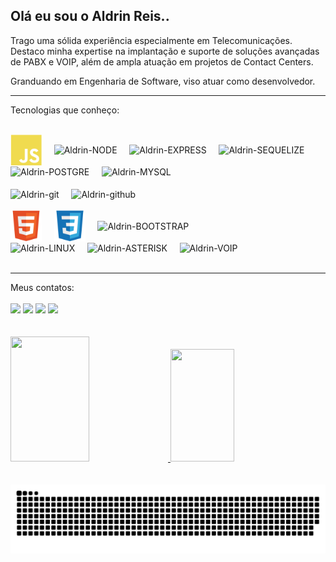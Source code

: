 ## Olá eu sou o Aldrin Reis..

Trago uma sólida experiência especialmente em Telecomunicações. Destaco minha expertise na implantação e suporte de soluções avançadas de PABX e VOIP, além de ampla atuação em projetos de Contact Centers.

Granduando em Engenharia de Software, viso atuar como desenvolvedor.

<hr>    
<div style="display: inline_block">

  Tecnologias que conheço:
  <br>
  <br>
  <div>
  <img align="center" alt="Aldrin-JS" height="50" width="50" src="https://raw.githubusercontent.com/devicons/devicon/master/icons/javascript/javascript-plain.svg"/>&nbsp;&nbsp;&nbsp;&nbsp;
  <img align="center" alt="Aldrin-NODE" height="50" width="50" color="white" src="https://cdn.jsdelivr.net/gh/devicons/devicon@latest/icons/nodejs/nodejs-original-wordmark.svg"/>&nbsp;&nbsp;&nbsp;&nbsp;
  <img align="center" alt="Aldrin-EXPRESS" height="50" width="50" src="https://cdn.jsdelivr.net/gh/devicons/devicon@latest/icons/express/express-original-wordmark.svg"/>&nbsp;&nbsp;&nbsp;&nbsp;
  <img align="center" alt="Aldrin-SEQUELIZE" height="50" width="50" src="https://cdn.jsdelivr.net/gh/devicons/devicon@latest/icons/sequelize/sequelize-original-wordmark.svg"/>&nbsp;&nbsp;&nbsp;&nbsp;
  <img align="center" alt="Aldrin-POSTGRE" height="50" width="50" src="https://cdn.jsdelivr.net/gh/devicons/devicon@latest/icons/postgresql/postgresql-original-wordmark.svg"/>&nbsp;&nbsp;&nbsp;&nbsp;
  <img align="center" alt="Aldrin-MYSQL" height="50" width="50" src="https://cdn.jsdelivr.net/gh/devicons/devicon@latest/icons/mysql/mysql-original-wordmark.svg"/>
  </div>
  <br>
  <div>
  <img align="center" alt="Aldrin-git" height="50" width="50" src="https://cdn.jsdelivr.net/gh/devicons/devicon@latest/icons/git/git-original.svg"/>&nbsp;&nbsp;&nbsp;&nbsp;
  <img align="center" alt="Aldrin-github" height="50" width="50" src="https://cdn.jsdelivr.net/gh/devicons/devicon@latest/icons/github/github-original-wordmark.svg"/>&nbsp;&nbsp;&nbsp;&nbsp;
  </div>
  <br>
  <div >
  <img align="center" alt="Aldrin-HTML" height="50" width="50" src="https://raw.githubusercontent.com/devicons/devicon/master/icons/html5/html5-original.svg"/>&nbsp;&nbsp;&nbsp;&nbsp;
  <img align="center" alt="Aldrin-CSS" height="50" width="50" src="https://raw.githubusercontent.com/devicons/devicon/master/icons/css3/css3-original.svg"/>&nbsp;&nbsp;&nbsp;&nbsp;
  <img align="center" alt="Aldrin-BOOTSTRAP" height="50" width="50" src="https://cdn.jsdelivr.net/gh/devicons/devicon@latest/icons/bootstrap/bootstrap-original-wordmark.svg"/>
  </div>
  <div>
  <img align="center" alt="Aldrin-LINUX" height="50" width="50" src="https://cdn.jsdelivr.net/gh/devicons/devicon@latest/icons/linux/linux-original.svg"/>&nbsp;&nbsp;&nbsp;&nbsp;
  <img align="center" alt="Aldrin-ASTERISK" height="50" width="70" src="https://upload.wikimedia.org/wikipedia/commons/2/20/Asterisk_logo.svg"/>&nbsp;&nbsp;&nbsp;&nbsp;
  <img align="center" alt="Aldrin-VOIP" height="50" width="50" src="https://cdn.iconscout.com/icon/premium/png-512-thumb/voip-telephony-2159213-1814599.png?f=webp&w=256"/>
  </div>
  <br>

  <hr>  
</div>

<div style="display: inline_block"> 
    Meus contatos:
  <br>
  <br>
  <a href="https://www.linkedin.com/in/aldrin-reis-6534a016b/" target="_blank"><img src="https://img.shields.io/badge/-LinkedIn-%230077B5?style=for-the-badge&logo=linkedin&logoColor=white" target="_blank"></a>
  <a href = "mailto:aldrinreisdemorais@gmail.com"><img src="https://img.shields.io/badge/-Gmail-%23333?style=for-the-badge&logo=gmail&logoColor=white" target="_blank"></a>
  <a href="https://www.instagram.com/aldrin_reis/" target="_blank"><img src="https://img.shields.io/badge/-Instagram-%23E4405F?style=for-the-badge&logo=instagram&logoColor=white" target="_blank"></a>
  <a href="https://www.facebook.com/aldrin.reis/" target="_blank"><img src="https://img.shields.io/badge/Facebook-1877F2?style=for-the-badge&logo=facebook&logoColor=white" target="_blank"></a> 
</div>
<br>
<br>
<div>
  <a href="https://github.com/aldrinreis">
    <img height="200em" width="50%" src="https://github-profile-summary-cards.vercel.app/api/cards/profile-details?username=aldrinreis&theme=dark"/>
    <img height="180em" width="45%" src="https://github-readme-stats.vercel.app/api/top-langs/?username=aldrinreis&layout=compact&theme=dark&langs_count=16"/>
    
</div>
<br>
<br>
<picture>
  <source media="(prefers-color-scheme: dark)" srcset="https://raw.githubusercontent.com/aldrinreis/aldrinreis/output/github-contribution-grid-snake-dark.svg">
  <source media="(prefers-color-scheme: light)" srcset="https://raw.githubusercontent.com/aldrinreis/aldrinreis/output/github-contribution-grid-snake.svg">
  <img alt="github contribution grid snake animation" src="https://raw.githubusercontent.com/aldrinreis/aldrinreis/output/github-contribution-grid-snake.svg">
</picture>


  
